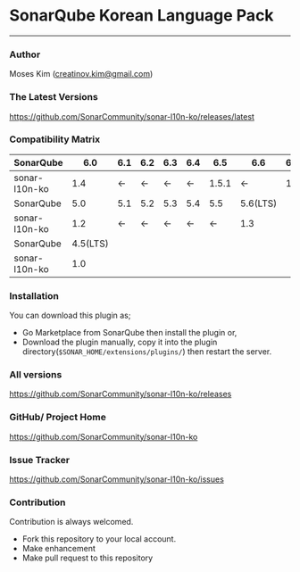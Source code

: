 # SonarQube Korean Language Pack

---

### Author

Moses Kim (<creatinov.kim@gmail.com>)

### The Latest Versions

https://github.com/SonarCommunity/sonar-l10n-ko/releases/latest


### Compatibility Matrix

| SonarQube     | 6.0      | 6.1 | 6.2 | 6.3 | 6.4 | 6.5   | 6.6      | 6.7(LTS) |
|---------------|----------|-----|-----|-----|-----|-------|----------|----------|
| sonar-l10n-ko | 1.4      | <-  | <-  | <-  | <-  | 1.5.1 | <-       | 1.6      |
| SonarQube     | 5.0      | 5.1 | 5.2 | 5.3 | 5.4 | 5.5   | 5.6(LTS) |          |
| sonar-l10n-ko | 1.2      | <-  | <-  | <-  | <-  | <-    | 1.3      |          |
| SonarQube     | 4.5(LTS) |     |     |     |     |       |          |          |
| sonar-l10n-ko | 1.0      |     |     |     |     |       |          |          |


### Installation

You can download this plugin as;
- Go Marketplace from SonarQube then install the plugin or,
- Download the plugin manually, copy it into the plugin directory(`$SONAR_HOME/extensions/plugins/`) then restart the server.


### All versions

https://github.com/SonarCommunity/sonar-l10n-ko/releases


### GitHub/ Project Home

https://github.com/SonarCommunity/sonar-l10n-ko


### Issue Tracker

https://github.com/SonarCommunity/sonar-l10n-ko/issues


### Contribution

Contribution is always welcomed. 
- Fork this repository to your local account.
- Make enhancement
- Make pull request to this repository  
